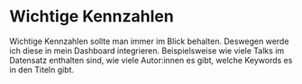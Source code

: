 # Wichtige Kennzahlen

Wichtige Kennzahlen sollte man immer im Blick behalten. Deswegen werde ich diese in mein Dashboard integrieren. Beispielsweise wie viele Talks im Datensatz enthalten sind, wie viele Autor:innen es gibt, welche Keywords es in den Titeln gibt. 
